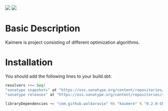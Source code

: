 <img src="https://travis-ci.org/wol4aravio/Kaimere.svg?branch=master">
<img src="https://coveralls.io/repos/github/wol4aravio/Kaimere/badge.svg?branch=master">

# Basic Description
Kaimere is project consisting of different optimization algorithms.

# Installation

You should add the following lines to your build.sbt:

```scala
resolvers ++= Seq(
"sonatype snapshots" at "https://oss.sonatype.org/content/repositories/snapshots",
"sonatype releases" at "https://oss.sonatype.org/content/repositories/releases")

libraryDependencies += "com.github.wol4aravio" %% "kaimere" % "0.2.0-SNAPSHOT"
```
